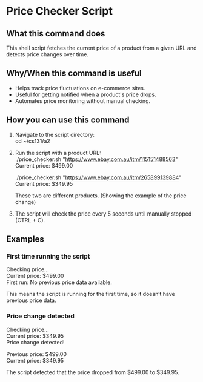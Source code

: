 # Price Checker Script

## What this command does
This shell script fetches the current price of a product from a given URL and detects price changes over time.

## Why/When this command is useful
- Helps track price fluctuations on e-commerce sites.
- Useful for getting notified when a product's price drops.
- Automates price monitoring without manual checking.

## How you can use this command
1. Navigate to the script directory:  
   cd ~/cs131/a2

2. Run the script with a product URL:  
   ./price_checker.sh "https://www.ebay.com.au/itm/115151488563"  
   Current price: $499.00  

   ./price_checker.sh "https://www.ebay.com.au/itm/265899139884"  
   Current price: $349.95  

   These two are different products. (Showing the example of the price change)

3. The script will check the price every 5 seconds until manually stopped (CTRL + C).

## Examples

### First time running the script
Checking price...  
Current price: $499.00  
First run: No previous price data available.  

This means the script is running for the first time, so it doesn’t have previous price data.

### Price change detected
Checking price...  
Current price: $349.95  
Price change detected!  

Previous price: $499.00  
Current price: $349.95  

The script detected that the price dropped from $499.00 to $349.95.
